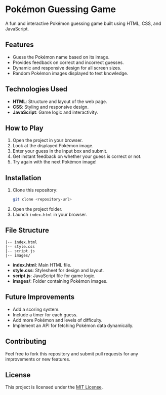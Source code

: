 # Pokémon Guessing Game

A fun and interactive Pokémon guessing game built using HTML, CSS, and JavaScript.

## Features
- Guess the Pokémon name based on its image.
- Provides feedback on correct and incorrect guesses.
- Dynamic and responsive design for all screen sizes.
- Random Pokémon images displayed to test knowledge.

## Technologies Used
- **HTML**: Structure and layout of the web page.
- **CSS**: Styling and responsive design.
- **JavaScript**: Game logic and interactivity.

## How to Play
1. Open the project in your browser.
2. Look at the displayed Pokémon image.
3. Enter your guess in the input box and submit.
4. Get instant feedback on whether your guess is correct or not.
5. Try again with the next Pokémon image!

## Installation
1. Clone this repository:
   ```bash
   git clone <repository-url>
   ```
2. Open the project folder.
3. Launch `index.html` in your browser.

## File Structure
```
|-- index.html
|-- style.css
|-- script.js
|-- images/
```
- **index.html**: Main HTML file.
- **style.css**: Stylesheet for design and layout.
- **script.js**: JavaScript file for game logic.
- **images/**: Folder containing Pokémon images.

## Future Improvements
- Add a scoring system.
- Include a timer for each guess.
- Add more Pokémon and levels of difficulty.
- Implement an API for fetching Pokémon data dynamically.

## Contributing
Feel free to fork this repository and submit pull requests for any improvements or new features.

## License
This project is licensed under the [MIT License](LICENSE).

